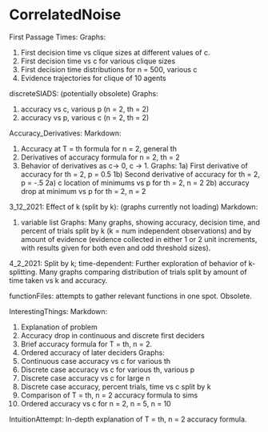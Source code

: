 # CorrelatedNoise

First Passage Times: 
Graphs: 
1) First decision time vs clique sizes at different values of c.
2) First decision time vs c for various clique sizes
3) First decision time distributions for n = 500, various c
4) Evidence trajectories for clique of 10 agents

discreteSIADS: (potentially obsolete)
Graphs:
1) accuracy vs c, various p (n = 2, th = 2)
2) accuracy vs p, various c (n = 2, th = 2)

Accuracy_Derivatives:
Markdown:
1) Accuracy at T = th formula for n = 2, general th
2) Derivatives of accuracy formula for n = 2, th = 2
3) Behavior of derivatives as c-> 0, c -> 1.
Graphs: 
1a) First derivative of accuracy for th = 2, p = 0.5
1b) Second derivative of accuracy for th = 2, p = -.5
2a) c location of minimums vs p for th = 2, n = 2
2b) accuracy drop at minimum vs p for th = 2, n = 2

3_12_2021: Effect of k (split by k): (graphs currently not loading)
Markdown:
1) variable list
Graphs:
Many graphs, showing accuracy, decision time, and percent of trials split by k (k = num independent observations) and by amount of evidence (evidence collected in either 1 or 2 unit increments, with results given for both even and odd threshold sizes).

4_2_2021: Split by k; time-dependent:
Further exploration of behavior of k-splitting. 
Many graphs comparing distribution of trials split by amount of time taken vs k and accuracy. 

functionFiles:
attempts to gather relevant functions in one spot. Obsolete. 

InterestingThings:
Markdown:
1) Explanation of problem
2) Accuracy drop in continuous and discrete first deciders
3) Brief accuracy formula for T = th, n = 2.
4) Ordered accuracy of later deciders
Graphs:
1) Continuous case accuracy vs c for various th
2) Discrete case accuracy vs c for various th, various p
3) Discrete case accuracy vs c for large n 
4) Discrete case accuracy, percent trials, time vs c split by k
5) Comparison of T = th, n = 2 accuracy formula to sims
6) Ordered accuracy vs c for n = 2, n = 5, n = 10

IntuitionAttempt:
In-depth explanation of T = th, n = 2 accuracy formula. 
